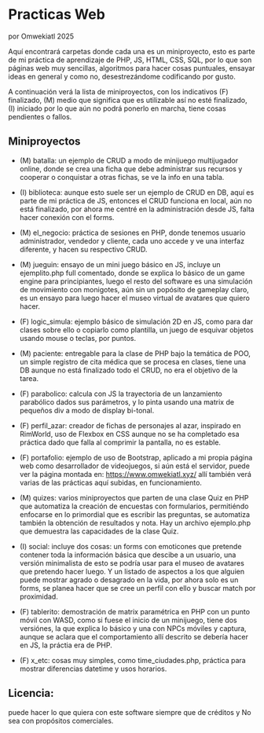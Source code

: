 # Practicas Web

por Omwekiatl 2025

Aquí encontrará carpetas donde cada una es un miniproyecto, esto es parte de mi práctica de aprendizaje de PHP, JS, HTML, CSS, SQL, por lo que son páginas web muy sencillas, algoritmos para hacer cosas puntuales, ensayar ideas en general y como no, desestrezándome codificando por gusto.

A continuación verá la lista de miniproyectos, con los indicativos (F) finalizado, (M) medio que significa que es utilizable así no esté finalizado, (I) iniciado por lo que aún no podrá ponerlo en marcha, tiene cosas pendientes o fallos.

## Miniproyectos

- (M) batalla: un ejemplo de CRUD a modo de minijuego multijugador online, donde se crea una ficha que debe administrar sus recursos y cooperar o conquistar a otras fichas, se ve la info en una tabla.

- (I) biblioteca: aunque esto suele ser un ejemplo de CRUD en DB, aquí es parte de mi práctica de JS, entonces el CRUD funciona en local, aún no está finalizado, por ahora me centré en la administración desde JS, falta hacer conexión con el forms.

- (M) el_negocio: práctica de sesiones en PHP, donde tenemos usuario administrador, vendedor y cliente, cada uno accede y ve una interfaz diferente, y hacen su respectivo CRUD.

- (M) jueguin: ensayo de un mini juego básico en JS, incluye un ejemplito.php full comentado, donde se explica lo básico de un game engine para principiantes, luego el resto del software es una simulación de movimiento con monigotes, aún sin un popósito de gameplay claro, es un ensayo para luego hacer el museo virtual de avatares que quiero hacer.

- (F) logic_simula: ejemplo básico de simulación 2D en JS, como para dar clases sobre ello o copiarlo como plantilla, un juego de esquivar objetos usando mouse o teclas, por puntos.

- (M) paciente: entregable para la clase de PHP bajo la temática de POO, un simple registro de cita médica que se procesa en clases, tiene una DB aunque no está finalizado todo el CRUD, no era el objetivo de la tarea.

- (F) parabolico: calcula con JS la trayectoria de un lanzamiento parabólico dados sus parámetros, y lo pinta usando una matrix de pequeños div a modo de display bi-tonal.

- (F) perfil_azar: creador de fichas de personajes al azar, inspirado en RimWorld, uso de Flexbox en CSS aunque no se ha completado esa práctica dado que falla al comprimir la pantalla, no es estable.

- (F) portafolio: ejemplo de uso de Bootstrap, aplicado a mi propia página web como desarrollador de videojuegos, si aún está el servidor, puede ver la página montada en: https://www.omwekiatl.xyz/ allí también verá varias de las prácticas aquí subidas, en funcionamiento.

- (M) quizes: varios miniproyectos que parten de una clase Quiz en PHP que automatiza la creación de encuestas con formularios, permitiéndo enfocarse en lo primordial que es escribir las preguntas, se automatiza también la obtención de resultados y nota. Hay un archivo ejemplo.php que demuestra las capacidades de la clase Quiz.

- (I) social: incluye dos cosas: un forms con emoticones que pretende contener toda la información básica que descibe a un usuario, una versión minimalista de esto se podría usar para el museo de avatares que pretendo hacer luego. Y un listado de aspectos a los que alguien puede mostrar agrado o desagrado en la vida, por ahora solo es un forms, se planea hacer que se cree un perfil con ello y buscar match por proximidad.

- (F) tablerito: demostración de matrix paramétrica en PHP con un punto móvil con WASD, como si fuese el inicio de un minijuego, tiene dos versiónes, la que explica lo básico y una con NPCs móviles y captura, aunque se aclara que el comportamiento allí descrito se debería hacer en JS, la práctia era de PHP.

- (F) x_etc: cosas muy simples, como time_ciudades.php, práctica para mostrar diferencias datetime y usos horarios.

## Licencia:

puede hacer lo que quiera con este software siempre que de créditos y No sea con propósitos comerciales.
